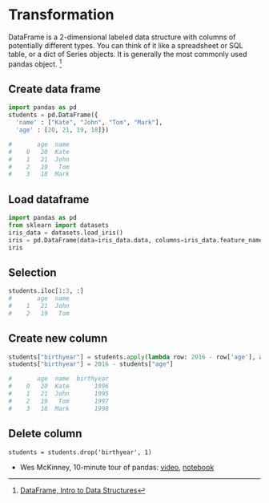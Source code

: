 # Transformation

DataFrame is a 2-dimensional labeled data structure with columns of potentially different types. You can think of it like a spreadsheet or SQL table, or a dict of Series objects. It is generally the most commonly used pandas object. [^1]

## Create data frame


```python
import pandas as pd
students = pd.DataFrame({
  'name' : ["Kate", "John", "Tom", "Mark"],
  'age' : [20, 21, 19, 18]})

#       age  name
#    0   20  Kate
#    1   21  John
#    2   19   Tom
#    3   18  Mark
```

## Load dataframe

```python
import pandas as pd
from sklearn import datasets
iris_data = datasets.load_iris()
iris = pd.DataFrame(data=iris_data.data, columns=iris_data.feature_names)
iris
```

## Selection

```python
students.iloc[1:3, :]
#       age  name
#    1   21  John
#    2   19   Tom
```

## Create new column

```python
students["birthyear"] = students.apply(lambda row: 2016 - row['age'], axis=1)
students["birthyear"] = 2016 - students["age"]

#       age  name  birthyear
#    0   20  Kate       1996
#    1   21  John       1995
#    2   19   Tom       1997
#    3   18  Mark       1998
```

## Delete column

```
students = students.drop('birthyear', 1)
```

* Wes McKinney, 10-minute tour of pandas: [video](https://vimeo.com/59324550), [notebook](nbviewer.ipython.org/urls/gist.github.com/wesm/4757075/raw/a72d3450ad4924d0e74fb57c9f62d1d895ea4574/PandasTour.ipynb)

[^1]: [DataFrame, Intro to Data Structures](http://pandas.pydata.org/pandas-docs/stable/dsintro.html#dataframe)